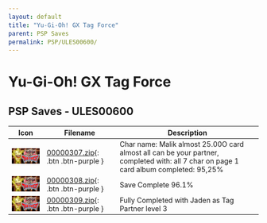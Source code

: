 ```yaml
---
layout: default
title: "Yu-Gi-Oh! GX Tag Force"
parent: PSP Saves
permalink: PSP/ULES00600/
---
```

# Yu-Gi-Oh! GX Tag Force

## PSP Saves - ULES00600

| Icon | Filename | Description |
|------|----------|-------------|
| ![Yu-Gi-Oh! GX Tag Force](ICON0.PNG) | [00000307.zip](00000307.zip){: .btn .btn-purple } | Char name: Malik almost 25.00O card almost all can be your partner, completed with: all 7 char on page 1 card album completed: 95,25% |
| ![Yu-Gi-Oh! GX Tag Force](ICON0.PNG) | [00000308.zip](00000308.zip){: .btn .btn-purple } | Save Complete 96.1% |
| ![Yu-Gi-Oh! GX Tag Force](ICON0.PNG) | [00000309.zip](00000309.zip){: .btn .btn-purple } | Fully Completed with Jaden as Tag Partner level 3 |
